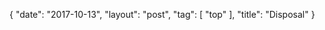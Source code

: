 {
   "date": "2017-10-13",
   "layout": "post",
   "tag": [
      "top"
   ],
   "title": "Disposal"
}

